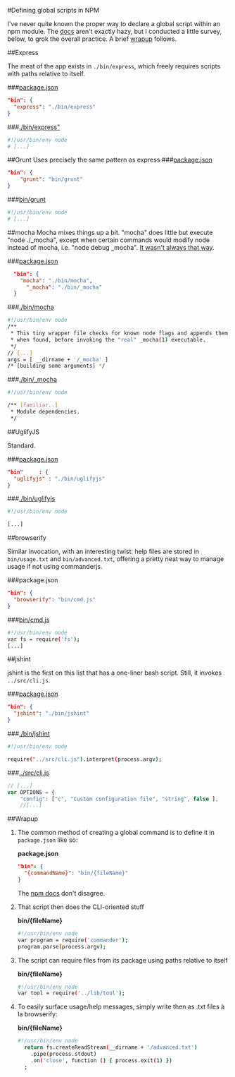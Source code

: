 #Defining global scripts in NPM

I've never quite known the proper way to declare a global script within an npm module. The [docs](https://npmjs.org/doc/json.html#bin) aren't exactly hazy, but I conducted a little survey, below, to grok the overall practice.  A brief [wrapup](#wrapup) follows.

##Express

The meat of the app exists in <code>./bin/express</code>, which freely requires scripts with paths relative to itself.

###[package.json](https://github.com/visionmedia/express/blob/master/package.json)
```json
"bin": {
  "express": "./bin/express"
}
```

###[./bin/express"](https://github.com/visionmedia/express/blob/master/bin/express)
```bash
#!/usr/bin/env node
# [...]
```

##Grunt
Uses precisely the same pattern as express
###[package.json](https://github.com/gruntjs/grunt-cli/blob/master/package.json)
```json
"bin": {
    "grunt": "bin/grunt"
}
```

###[bin/grunt](https://github.com/gruntjs/grunt-cli/blob/master/bin/grunt)
```bash
#!/usr/bin/env node
# [...]
```

##mocha
Mocha mixes things up a bit. "mocha" does little but execute "node ./_mocha", except when certain commands would modify node instead of mocha, i.e. "node debug _mocha". [It wasn't always that way](https://github.com/visionmedia/mocha/compare/221a3c049ed3a943ce36fd0a4ffe0e23acbb7cab...6fa9d8ae889a).

###[package.json](https://github.com/visionmedia/mocha/blob/master/package.json)
```json
  "bin": {
    "mocha": "./bin/mocha",
      "_mocha": "./bin/_mocha"
  }
```

###[./bin/mocha](https://github.com/visionmedia/mocha/blob/master/bin/mocha)
```bash
#!/usr/bin/env node
/**
 * This tiny wrapper file checks for known node flags and appends them
 * when found, before invoking the "real" _mocha(1) executable.
 */
// [...]
args = [ __dirname + '/_mocha' ]
/* [building some arguments] */
```
###[./bin/_mocha](https://github.com/visionmedia/mocha/blob/master/bin/_mocha)
```bash
#!/usr/bin/env node

/** [familiar..]
 * Module dependencies.
 */
```

##UglifyJS

Standard.

###[package.json](https://github.com/mishoo/UglifyJS/blob/master/package.json)
```json
"bin"     : {
  "uglifyjs" : "./bin/uglifyjs"
}
```

###[./bin/uglifyjs](https://github.com/mishoo/UglifyJS/blob/master/bin/uglifyjs)
```bash
#!/usr/bin/env node

[...]
```

##browserify

Similar invocation, with an interesting twist: help files are stored in <code>bin/usage.txt</code> and <code>bin/advanced.txt</code>, offering a pretty neat way to manage usage if not using commanderjs.

###package.json
```json
"bin": {
  "browserify": "bin/cmd.js"
}
```

###[bin/cmd.js](https://github.com/substack/node-browserify/blob/master/bin/cmd.js)
```bash
#!/usr/bin/env node
var fs = require('fs');
[...]
```

##jshint

jshint is the first on this list that has a one-liner bash script. Still, it invokes <code>../src/cli.js</code>.

###[package.json](https://github.com/jshint/jshint/blob/master/package.json)
```json
"bin": {
  "jshint": "./bin/jshint"
}
```

###[./bin/jshint](https://github.com/jshint/jshint/blob/master/bin/jshint)
```bash
#!/usr/bin/env node

require("../src/cli.js").interpret(process.argv);
```

###[../src/cli.js](https://github.com/jshint/jshint/blob/master/src/cli.js)
```javascript
// [...]
var OPTIONS = {
    "config": ["c", "Custom configuration file", "string", false ],
    //[...]
```

##Wrapup

1. The common method of creating a global command is to define it in <code>package.json</code> like so:

    __package.json__
    
    ```json
    "bin": {
      "{commandName}": "bin/{fileName}"
    }
    ```
    
    The [npm docs](https://npmjs.org/doc/json.html#bin) don't disagree.

2. That script then does the CLI-oriented stuff

    __bin/{fileName}__

    ```bash
    #!/usr/bin/env node
    var program = require('commander');
    program.parse(process.argv);
    ```

3. The script can require files from its package using paths relative to itself

    __bin/{fileName}__

    ```bash
    #!/usr/bin/env node
    var tool = require('../lib/tool');
    ```

4. To easily surface usage/help messages, simply write then as .txt files à la browserify:
    
    __bin/{fileName}__

    ```bash
    #!/usr/bin/env node
      return fs.createReadStream(__dirname + '/advanced.txt')
        .pipe(process.stdout)
        .on('close', function () { process.exit(1) })
      ;
    ```
